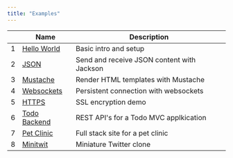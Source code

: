 ```yaml
---
title: "Examples"
---
```


|    | Name                         | Description                                    |
| -- | ---------------------------- | ---------------------------------------------- |
|  1 | [Hello World](hello-world)   | Basic intro and setup                          |
|  2 | [JSON](json)                 | Send and receive JSON content with Jackson     |
|  3 | [Mustache](mustache)         | Render HTML templates with Mustache            |
|  4 | [Websockets](websockets)     | Persistent connection with websockets          |
|  5 | [HTTPS](ssl)                 | SSL encryption demo                            |
|  6 | [Todo Backend](todo-backend) | REST API's for a Todo MVC applkication         |
|  7 | [Pet Clinic](petclinic)      | Full stack site for a pet clinic               |
|  8 | [Minitwit](minitwit)         | Miniature Twitter clone                        |

